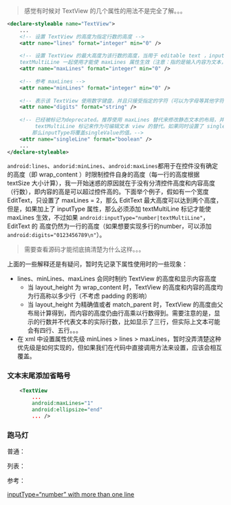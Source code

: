 >  感觉有时候对 TextView 的几个属性的用法不是完全了解。。。

```xml
<declare-styleable name="TextView">
  	...
  	<!-- 设置 TextView 的高度为指定行数的高度 -->
    <attr name="lines" format="integer" min="0" />
  
  	<!-- 设置 TextView 的最大高度为该行数的高度，当用于 editable text ，inputType 属性的值必须与
	textMultiLine 一起使用才能使 maxLines 属性生效（注意：指的是输入内容为文本，inputType为 number 时仍为一行）。 -->
    <attr name="maxLines" format="integer" min="0" />
  
  	<!-- 参考 maxLines -->
    <attr name="minLines" format="integer" min="0" />
  
  	<!-- 表示该 TextView 使用数字键盘，并且只接受指定的字符（可以为字母等其他字符，甚至是中文。。）。注意：如果值里有逗号，那么表示逗号也能输入 -->
    <attr name="digits" format="string" />
  
  	<!-- 已经被标记为deprecated。推荐使用 maxLines 替代来修改静态文本的布局，并使用 inputType 属性的
 		 textMultiLine 标记来作为可编辑文本 view 的替代。如果同时设置了 singleLine 和 inputType，
		那么inputType将覆盖singleValue的值。-->
    <attr name="singleLine" format="boolean" />
  	...
</declare-styleable>
```

`android:lines`、`andorid:minLines`、`android:maxLines`都用于在控件没有确定的高度（即 wrap_content ）时限制控件自身的高度（每一行的高度根据 textSize 大小计算），我一开始迷惑的原因就在于没有分清控件高度和内容高度（行数），即内容的高是可以超过控件高的。下面举个例子，假如有一个宽度 EditText，只设置了 maxLines = 2，那么 EditText 最大高度可以达到两个高度，但是，如果加上了 inputType 属性，那么必须添加 textMultiLine  标记才能使 maxLines 生效，不过如果 `android:inputType="number|textMultiLine"`，EditText 的 高度仍然为一行的高度（如果想要实现多行的number，可以添加 `android:digits="0123456789\n"`）。

> 需要查看源码才能彻底搞清楚为什么这样。。。

上面的一些解释还是有疑问，暂时先记录下属性使用时的一些现象：

+ lines、minLines、maxLines 会同时制约 TextView 的高度和显示内容高度
  + 当 layout_height 为 wrap_content 时，TextView 的高度和内容的高度均为行高称以多少行（不考虑 padding 的影响）
  + 当 layout_height 为精确值或者 match_parent 时，TextView 的高度由父布局计算得到，而内容的高度仍由行高乘以行数得到。需要注意的是，显示的行数并不代表文本的实际行数，比如显示了三行，但实际上文本可能会有四行、五行。。。
+ 在 xml 中设置属性优先级 minLines > lines > maxLines，暂时没弄清楚这种优先级是如何实现的，但如果我们在代码中直接调用方法来设置，应该会相互覆盖。

### 文本末尾添加省略号

```xml
    <TextView
		...
        android:maxLines="1"
        android:ellipsize="end"
        ... />
```



### 跑马灯

普通：



列表：





参考：

[inputType=“number” with more than one line](https://stackoverflow.com/questions/32163224/inputtype-number-with-more-than-one-line)